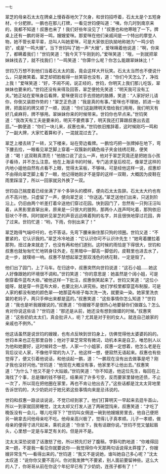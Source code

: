     一七 

   翠芝的母亲石太太在牌桌上慢吞吞地欠了欠身，和世钧招呼着，石太太是个五短身材，十分肥胖。一鹏也在那儿打牌，一看见世钧便叫道：“咦，你几时到南京来的，我都不知道！叔惠也来了！我们好些年没见了！”叔惠也和他寒暄了一下。牌桌上还有一鹏的哥哥一鸣，嫂嫂爱咪。那爱咪在他们亲戚间是一个特出的摩登人物，她不管长辈平辈，总叫人叫她爱咪，可是大家依旧执拗地称她为“一鸣少奶奶”，或是“一鸣大嫂”。当下世钧叫了她一声“大嫂”，爱咪眱着他说道：“啊，你来了，都瞒着我们！”世钧笑道：“我今天下午刚到的。”爱咪笑道：“哦，一到就把翠妹妹找去了，就不找我们！”一鸣笑道：“你算什么呢？你怎么能跟翠妹妹比！”

   世钧万万想不到他们当着石太太的面，竟会这样大开玩笑。石太太当然也不便说什么，只是微笑着。翠芝却把脸板得一丝笑容也没有，道：“你们今天怎么了，净找上我！”爱咪笑道：“好，不闹不闹，说正经的，世钧，你明天上我们那儿吃饭，翠妹妹也要来的。”世钧还没有来得及回答，翠芝便抢先笑道：“明天我可没有工夫。”她正站在爱咪身后看牌，爱咪便背过手去捞她的胳膊，笑道：“人家好好儿请你，你倒又装腔作势的！”翠芝正色道：“我是真的有事。”爱咪也不理她，抓进一张牌，把面前的牌又顺了一顺，因道：“你们这副牌明天借给我们用用，我们明天有好几桌麻将，牌不够用。翠妹妹你来的时候带来。世钧你也早点来。”世钧笑道：“我改天有工夫是要来的，明天不要费事了，明天我还打算跟叔惠出去逛逛。”一鹏便道：“你们一块儿来，叔惠也来。”世钧依旧推辞着，这时候刚巧一鸣和了一副大牌，大家忙着算和子，一混就混过去了。

   翠芝上楼去转了一转，又下楼来，站在旁边看牌。一鹏恰巧把一张牌掉在地下，弯下腰去捡，一眼看见翠芝脚上穿着一双簇新的藕色缎子夹金钱绣花鞋，便笑道：“喝！这双鞋真漂亮！”他随口说了这么一声，他对于翠芝究竟还是把她当小孩子看待，并不怎么注意。他在上海读书的时候，专门追求皇后校花，像翠芝这样的内地小姐他自然有点看不上眼，觉得太呆板，不够味。可是经他这样一说，叔惠却不由得向翠芝脚上看了一眼，他记得她刚才不是穿的这样一双鞋，大概因为皮鞋在雨里踩湿了，所以一回家就另外换了一双。

   世钧自己揣度着已经坐满了半个多钟头的模样，便向石太太告辞。石太太大约也有点不高兴他，只虚留了一声，便向翠芝说：“你送送。”翠芝送他们出来，只送到阶沿上。仍旧由两个听差打着伞送他们穿过花园。快到园门了，忽然有一只狗汪汪叫着，从黑影里直窜出来，原来是一只很大的狼狗，那两仆人连声呵叱着，那狗依旧狂吠个不停。同时就听见翠芝的声音远远唤着狗的名字，并且很快地穿过花园，奔了过来。世钧忙道：“哟，下雨，你别出来了！”

   翠芝跑得气端吁吁的，也不答话，先弯下腰来揪住那只狗的领圈。世钧又道：“不要紧的，它认识我的。”翠芝冷冷地道：“它认识你可不认识许先生！”她弯着腰拉着那狗，扭过身来就走了，也没有再和他们道别。这时候的雨恰是下得很大，世钧和叔惠也就匆匆忙忙地转身往外走，在黑暗中一脚高一脚低的，皮鞋里也进去水了，走一步，就噗哧一响。叔惠不禁想起翠芝那双浅色的绣花鞋，一定是毁了。

   他们出了园门，上了马车。在归途中，叔惠突然向世钧说道：“这石小姐……她这人好像跟她的环境很不调和。”世钧笑道：“你的意思是：她虽然是个阔小姐，可是倒穿着件蓝布大褂。”被他这样一下批注，叔惠倒笑起来了。世钧又笑道：“这位小姐呀，就是穿一件蓝布大褂，也要比别人讲究些。她们学校里都穿蓝布制服，可是人家的都没有她的颜色翠──她那蓝布褂子每次洗一洗，就要染一染。她家里洗衣裳的老妈子，两只手伸出来都是蓝的。”叔惠笑道：“这些事情你怎么知道？”世钧道：“我也是听我嫂嫂说的。”叔惠道：“你嫂嫂不是很热心地要替你们做媒么？怎么肯对你说这些话？”世钧道：“那还是从前，她还没有想到做媒的时候。”叔惠笑道：“这些奶奶太太们，真会批评人，呃？尤其是对于别的女人。就连自己娘家的亲戚也不例外。”

   他这话虽然是说世钧的嫂嫂，也有点反映到世钧身上，彷佛觉得他太婆婆妈妈的。世钧本来也正在那里自咎；他对于翠芝常常有微词，动机本来是自卫，唯恐别人以为他和她要好，这时候转念一想，人家一个小姐家，叔惠一定想着，他怎么老是在背后议论人家，不像他平常的为人了。他这样一想，便寂然无语起来。叔惠也有些觉得了，便又引着他说话，和他谈起一鹏，道：“一鹏现在没有出去做事是吧？刚才我也没好问他。”世钧道：“他现在大概没有事，他家里不让他出去。”叔惠笑道：“为什么？他又不是个大姑娘。”世钧笑道：“你不知道，他这位先生，每回在上海找了个事，总是赚的钱不够花，结果闹了许多亏空，反而要家里替他还债，不止一次了，所以现在把他圈在家里，再也不肯让他出去了。”这些话都是沈太太背地里告诉世钧的，大少奶奶对于她兄弟这些事情向来是忌讳说的。

   世钧和叔惠一路谈谈说说，不觉已经到家了。他们打算明天一早起来去逛牛首山，所以一到家就回房睡觉，沈太太却又打发人送了两碗馄饨来，叔惠笑道：“才吃了晚饭没有一会儿，哪儿吃得下？”世钧叫女佣送一碗到他嫂嫂房里去，他自己便把另一碗拿去问他母亲吃不吃。他母亲高兴极了，觉得儿子真孝顺。儿子一孝顺，做母亲的便得寸进尺起来，乘机说道：“你坐下，我有话跟你说。”世钧不觉又皱起眉头，心里想一定是与翠芝有关的。但是并不是。

   沈太太深恐说错了话激怒了他，所以预先打好了腹稿，字斟句酌地道：“你难得回来一趟，不是我一看见你就要说你──我觉得你今天那两句话说得太莽撞了，你嫂嫂非常生气──看得出来的。”世钧道：“我又不是说她，谁叫她自己多心呢？”沈太太叹道：“说你你又要不高兴。你对我发脾气不要紧，别人面前要留神些。这么大的人了，你哥哥从前在你这个年纪早已有了少奶奶，连孩子都有了！”


